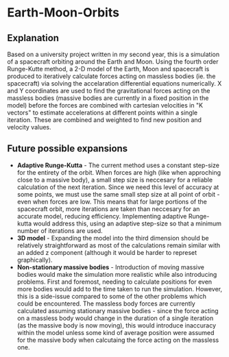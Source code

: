 # Earth-Moon-Orbits
## Explanation
Based on a university project written in my second year, this is a simulation of a spacecraft orbiting around the Earth and Moon. Using the fourth order Runge-Kutte method, a 2-D model of the Earth, Moon and spacecraft is produced to iteratively calculate forces acting on massless bodies (ie. the spacecraft) via solving the accelaration differential equations numerically. X and Y coordinates are used to find the gravitational forces acting on the massless bodies (massive bodies are currently in a fixed position in the model) before the forces are combined with cartesian velocities in "K vectors" to estimate accelerations at different points within a single iteration. These are combined and weighted to find new position and velocity values.

## Future possible expansions
- **Adaptive Runge-Kutta** - The current method uses a constant step-size for the entirety of the orbit. When forces are high (like when approching close to a massive body), a small step size is neccesary for a reliable calculation of the next iteration. Since we need this level of accuracy at some points, we must use the same small step size at all point of orbit - even when forces are low. This means that for large portions of the spacecraft orbit, more iterations are taken than neccesary for an accurate model, reducing efficiency. Implementing adaptive Runge-kutta would address this, using an adaptive step-size so that a minimum number of iterations are used.
- **3D model** - Expanding the model into the third dimension should be relatively straightforward as most of the calculations remain similar with an added z component (although it would be harder to represet graphically).
- **Non-stationary massive bodies** - Introduction of moving massive bodies would make the simulation more realistic while also introducing problems. First and foremost, needing to calculate positions for even more bodies would add to the time taken to run the simulation. However, this is a side-issue compared to some of the other problems which could be encountered. The massless body forces are currently calculated assuming stationary massive bodies - since the force acting on a massless body would change in the duration of a single iteration (as the massive body is now moving), this would introduce inaccuracy within the model unless some kind of average position were assumed for the massive body when calcutaing the force acting on the massless one. 
